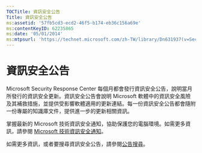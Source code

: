 ```yaml
---
TOCTitle: 資訊安全公告
Title: 資訊安全公告
ms:assetid: '57fb5cd3-ecd2-46f5-b174-eb36c156a69e'
ms:contentKeyID: 62235865
ms:date: '05/01/2014'
ms:mtpsurl: 'https://technet.microsoft.com/zh-TW/library/Dn631937(v=Security.10)'
---
```


資訊安全公告
============

Microsoft Security Response Center 每個月都會發行資訊安全公告，說明當月所發行的資訊安全更新。資訊安全公告會說明 Microsoft 軟體中的資訊安全風險及其補救措施，並提供受影響軟體適用的更新連結。每一份資訊安全公告都會隨附一份專屬的知識庫文件，提供進一步的更新相關資訊。

掌握最新的 Microsoft 技術資訊安全通知，協助保護您的電腦環境。如需更多資訊，請參閱 [Microsoft 技術資訊安全通知](http://technet.microsoft.com/en-us/security/dd252948)。

如需更多資訊，或者要搜尋資訊安全公告，請參閱[公告搜尋](https://technet.microsoft.com/security/bulletin/)。
